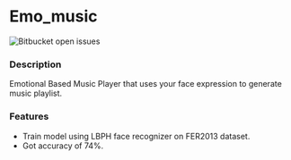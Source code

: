 # Emo_music
![Bitbucket open issues](https://img.shields.io/bitbucket/issues-raw/aminator006/Emo_music)
### Description
Emotional Based Music Player that uses your face expression to generate music playlist. 
### Features
- Train model using LBPH face recognizer on FER2013 dataset.
- Got accuracy of 74%.


